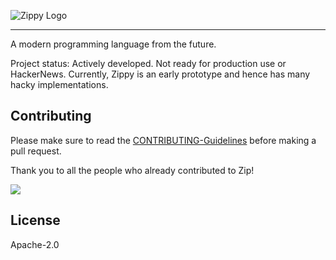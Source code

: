 ![Zippy Logo](https://raw.githubusercontent.com/zippy-lang/media/main/logo-128x128.png)

---

A modern programming language from the future.

Project status: Actively developed. Not ready for production use or HackerNews.
Currently, Zippy is an early prototype and hence has many hacky implementations.

## Contributing

Please make sure to read the [CONTRIBUTING-Guidelines](https://github.com/zippy-lang/zippy/blob/main/CONTRIBUTING.md) before making a pull request.

Thank you to all the people who already contributed to Zip!

<a href="https://github.com/zippy-lang/zippy/graphs/contributors">
  <img src="https://contributors-img.firebaseapp.com/image?repo=zippy-lang/zippy" />
</a>

## License

Apache-2.0
